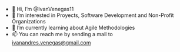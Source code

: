 - 👋 Hi, I’m @IvanVenegas11
- 👀 I’m interested in Proyects, Software Development and Non-Profit Organizations
- 🌱 I’m currently learning about Agile Methodologies
- 📫 You can reach me by sending a mail to ivanandres.venegas@gmail.com

<!---
IvanVenegas11/IvanVenegas11 is a ✨ special ✨ repository because its `README.md` (this file) appears on your GitHub profile.
You can click the Preview link to take a look at your changes.
--->
